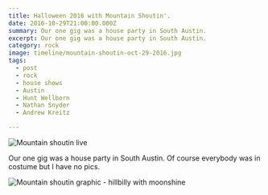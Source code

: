 ```yaml
---
title: Halloween 2016 with Mountain Shoutin'.
date: 2016-10-29T21:00:00.000Z
summary: Our one gig was a house party in South Austin.
excerpt: Our one gig was a house party in South Austin.
category: rock
image: timeline/mountain-shoutin-oct-29-2016.jpg
tags:
  - post 
  - rock
  - house shows
  - Austin
  - Hunt Wellborn
  - Nathan Snyder
  - Andrew Kreitz

---
```


![Mountain shoutin live](/static/img/rock/mountain-shoutin-oct-29-2016.jpg "Mountain shoutin live")

Our one gig was a house party in South Austin. Of course everybody was in costume but I have no pics.

![Mountain shoutin graphic - hillbilly with moonshine](/static/img/rock/mtnshtn.jpg "Mountain shoutin graphic - hillbilly with moonshine")